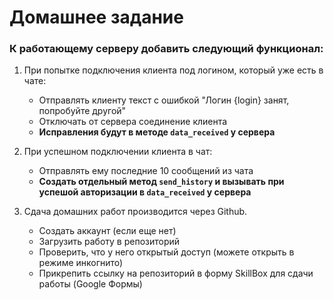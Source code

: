 # Домашнее задание

### К работающему серверу добавить следующий функционал:

1. При попытке подключения клиента под логином, который уже есть в чате:
    - Отправлять клиенту текст с ошибкой "Логин {login} занят, попробуйте другой"
    - Отключать от сервера соединение клиента
    - **Исправления будут в методе `data_received` у сервера**

2. При успешном подключении клиента в чат:
    - Отправлять ему последние 10 сообщений из чата
    - **Создать отдельный метод `send_history` и вызывать при успешой авторизации в `data_received` у сервера**
    
3. Сдача домашних работ производится через Github.
    - Создать аккаунт (если еще нет)
    - Загрузить работу в репозиторий
    - Проверить, что у него открытый доступ (можете открыть в режиме инкогнито)
    - Прикрепить ссылку на репозиторий в форму SkillBox для сдачи работы (Google Формы)